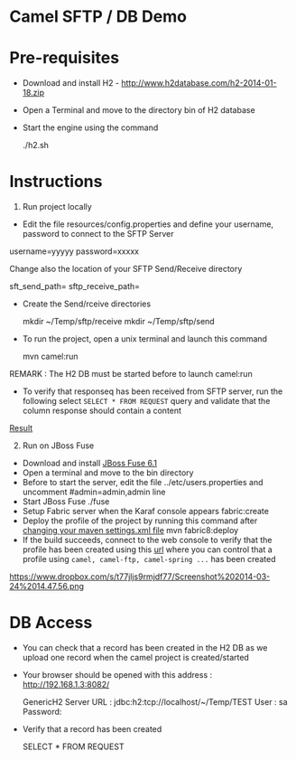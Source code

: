 Camel SFTP / DB Demo
====================

Pre-requisites
==============

* Download and install H2 - http://www.h2database.com/h2-2014-01-18.zip

* Open a Terminal and move to the directory bin of H2 database

* Start the engine using the command

    ./h2.sh


Instructions
============

1) Run project locally

* Edit the file resources/config.properties and define your username, password to connect to the SFTP Server

username=yyyyy
password=xxxxx

Change also the location of your SFTP Send/Receive directory

sft_send_path=
sftp_receive_path=

* Create the Send/rceive directories

  mkdir ~/Temp/sftp/receive
  mkdir ~/Temp/sftp/send

* To run the project, open a unix terminal and launch this command

    mvn camel:run

REMARK : The H2 DB must be started before to launch camel:run

* To verify that responseq has been received from SFTP server, run the following select `SELECT * FROM REQUEST`
query and validate that the column response should contain a content

[Result](https://bytebucket.org/cmoulliard/demo-camel-sftp-db/raw/e7a986c9aff1141b2d4480e2f65cc1d5fa91efd1/result.png?token=b117247599f7b8fdbdff9fc71268f5f6099418cf)

2) Run on JBoss Fuse

* Download and install [JBoss Fuse 6.1](https://repository.jboss.org/nexus/content/repositories/ea/org/jboss/fuse/jboss-fuse-full/6.1.0.redhat-372/)
* Open a terminal and move to the bin directory
* Before to start the server, edit the file ../etc/users.properties and uncomment #admin=admin,admin line
* Start JBoss Fuse
    ./fuse
* Setup Fabric server when the Karaf console appears
    fabric:create
* Deploy the profile of the project by running this command after [changing your maven settings.xml file](https://github.com/fabric8io/fabric8/blob/master/docs/mavenPlugin.md#configuring-the-plugin)
    mvn fabric8:deploy
* If the build succeeds, connect to the web console to verify that the profile has been created using this [url](http://localhost:8181/hawtio/index.html#/wiki/branch/1.0/view/fabric/profiles/sftp/db/demo.profile) where you can control
that a profile using `camel, camel-ftp, camel-spring ...` has been created

https://www.dropbox.com/s/t77jljs9rmjdf77/Screenshot%202014-03-24%2014.47.56.png


DB Access
=========

* You can check that a record has been created in the H2 DB as we upload one record when the camel project is created/started

* Your browser should be opened with this address : http://192.168.1.3:8082/

    GenericH2 Server
    URL : jdbc:h2:tcp://localhost/~/Temp/TEST
    User : sa
    Password:


* Verify that a record has been created

    SELECT * FROM REQUEST




